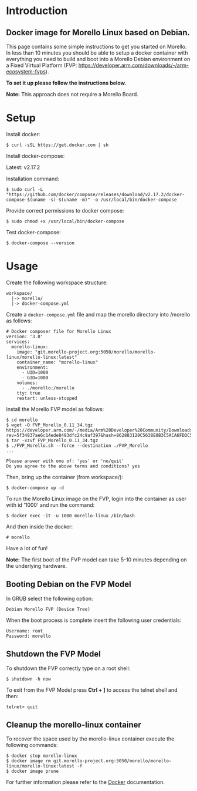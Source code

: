 # Introduction

## Docker image for Morello Linux based on Debian.

This page contains some simple instructions to get you started on Morello. In less than 10 minutes you should be able to setup a docker container with everything you need to build and boot into a Morello Debian environment on a Fixed Virtual Platform (FVP: https://developer.arm.com/downloads/-/arm-ecosystem-fvps).

**To set it up please follow the instructions below.**

**Note:** This approach does not require a Morello Board.

# Setup

Install docker:
```
$ curl -sSL https://get.docker.com | sh
```

Install docker-compose:

Latest: v2.17.2

Installation command:
```
$ sudo curl -L "https://github.com/docker/compose/releases/download/v2.17.2/docker-compose-$(uname -s)-$(uname -m)" -o /usr/local/bin/docker-compose
```

Provide correct permissions to docker compose:
```
$ sudo chmod +x /usr/local/bin/docker-compose
```

Test docker-compose:
```
$ docker-compose --version
```

# Usage

Create the following workspace structure:

```
workspace/
  |-> morello/
  |-> docker-compose.yml
```

Create a `docker-compose.yml` file and map the morello directory into /morello as follows:

```
# Docker composer file for Morello Linux
version: '3.8'
services:
  morello-linux:
    image: "git.morello-project.org:5050/morello/morello-linux/morello-linux:latest"
    container_name: "morello-linux"
    environment:
      - UID=1000
      - GID=1000
    volumes:
      - ./morello:/morello
    tty: true
    restart: unless-stopped
```

Install the Morello FVP model as follows:

```
$ cd morello
$ wget -O FVP_Morello_0.11_34.tgz https://developer.arm.com/-/media/Arm%20Developer%20Community/Downloads/OSS/FVP/Morello%20Platform/FVP_Morello_0.11_34.tgz?rev=5f34837ae6c14ede8493dfc24c9af397&hash=862883120C5638E0B3C5ACA6FDDC5558021E1886
$ tar -xzvf FVP_Morello_0.11_34.tgz
$ ./FVP_Morello.sh --force --destination ./FVP_Morello
...

Please answer with one of: 'yes' or 'no/quit'
Do you agree to the above terms and conditions? yes

```

Then, bring up the container (from workspace/):
```
$ docker-compose up -d
```

To run the Morello Linux image on the FVP, login into the container as user with id '1000' and run the command:

```
$ docker exec -it -u 1000 morello-linux /bin/bash
```

And then inside the docker:

```
# morello
```

Have a lot of fun!

**Note:** The first boot of the FVP model can take 5-10 minutes depending on the underlying hardware.

## Booting Debian on the FVP Model

In GRUB select the following option:

```
Debian Morello FVP (Device Tree)
```

When the boot process is complete insert the following user credentials:

```
Username: root
Password: morello
```

## Shutdown the FVP Model

To shutdown the FVP correctly type on a root shell:

```
$ shutdown -h now
```

To exit from the FVP Model press **Ctrl + ]** to access the telnet shell and then:

```
telnet> quit
```

## Cleanup the morello-linux container

To recover the space used by the morello-linux container execute the following commands:

```
$ docker stop morello-linux
$ docker image rm git.morello-project.org:5050/morello/morello-linux/morello-linux:latest -f
$ docker image prune
```

For further information please refer to the [Docker](https://docs.docker.com/) documentation.